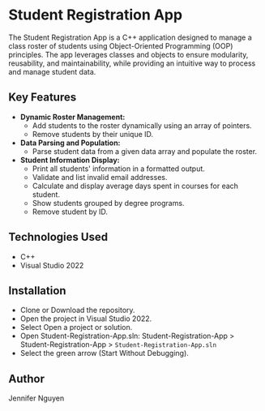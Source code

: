 # Student Registration App
The Student Registration App is a C++ application designed to manage a class roster of students using Object-Oriented Programming (OOP) principles. The app leverages classes and objects to ensure modularity, reusability, and maintainability, while providing an intuitive way to process and manage student data.

## Key Features
- **Dynamic Roster Management:** 
  - Add students to the roster dynamically using an array of pointers.
  - Remove students by their unique ID.
- **Data Parsing and Population:**
  - Parse student data from a given data array and populate the roster.
- **Student Information Display:**
  - Print all students' information in a formatted output.
  - Validate and list invalid email addresses.
  - Calculate and display average days spent in courses for each student.
  - Show students grouped by degree programs.
  - Remove student by ID.

## Technologies Used
- C++
- Visual Studio 2022

## Installation
- Clone or Download the repository.
- Open the project in Visual Studio 2022.
- Select Open a project or solution.
- Open Student-Registration-App.sln: Student-Registration-App > Student-Registration-App > `Student-Registration-App.sln`
- Select the green arrow (Start Without Debugging).

## Author
Jennifer Nguyen